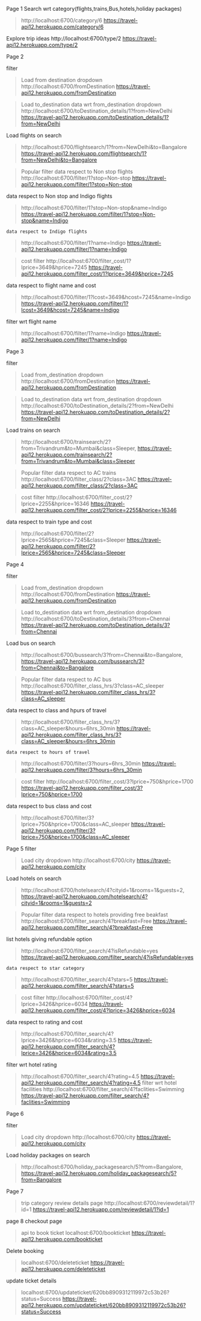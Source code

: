 Page 1
Search wrt category(flights,trains,Bus,hotels,holiday packages)
> http://localhost:6700/category/6
> https://travel-api12.herokuapp.com/category/6

Explore trip ideas
 http://localhost:6700/type/2
 https://travel-api12.herokuapp.com/type/2


Page 2


filter

>Load from destination dropdown
  > http://localhost:6700/fromDestination
  > https://travel-api12.herokuapp.com/fromDestination

>Load to_destination data wrt from_destination dropdown
  > http://localhost:6700/toDestination_details/1?from=NewDelhi
  > https://travel-api12.herokuapp.com/toDestination_details/1?from=NewDelhi

Load flights on search
  > http://localhost:6700/flightsearch/1?from=NewDelhi&to=Bangalore
  > https://travel-api12.herokuapp.com/flightsearch/1?from=NewDelhi&to=Bangalore

> Popular filter 
  data respect to Non stop flights
  > http://localhost:6700/filter/1?stop=Non-stop
  >https://travel-api12.herokuapp.com/filter/1?stop=Non-stop

   data respect to Non stop and Indigo flights
  > http://localhost:6700/filter/1?stop=Non-stop&name=Indigo
  > https://travel-api12.herokuapp.com/filter/1?stop=Non-stop&name=Indigo

    data respect to Indigo flights
  > http://localhost:6700/filter/1?name=Indigo
  > https://travel-api12.herokuapp.com/filter/1?name=Indigo

> cost filter
  > http://localhost:6700/filter_cost/1?lprice=3649&hprice=7245
  > https://travel-api12.herokuapp.com/filter_cost/1?lprice=3649&hprice=7245

 data respect to flight name and cost 

  > http://localhost:6700/filter/1?lcost=3649&hcost=7245&name=Indigo
  > https://travel-api12.herokuapp.com/filter/1?lcost=3649&hcost=7245&name=Indigo

 filter wrt flight name
  > http://localhost:6700/filter/1?name=Indigo
  > https://travel-api12.herokuapp.com/filter/1?name=Indigo



Page 3



filter

>Load from_destination dropdown
  > http://localhost:6700/fromDestination
  > https://travel-api12.herokuapp.com/fromDestination

>Load to_destination data wrt from_destination dropdown
  > http://localhost:6700/toDestination_details/2?from=NewDelhi
  > https://travel-api12.herokuapp.com/toDestination_details/2?from=NewDelhi

Load trains on search
  > http://localhost:6700/trainsearch/2?from=Trivandrum&to=Mumbai&class=Sleeper,
  > https://travel-api12.herokuapp.com/trainsearch/2?from=Trivandrum&to=Mumbai&class=Sleeper

> Popular filter 
  data respect to AC trains
  > http://localhost:6700/filter_class/2?class=3AC
  > https://travel-api12.herokuapp.com/filter_class/2?class=3AC

 

> cost filter
  > http://localhost:6700/filter_cost/2?lprice=2255&hprice=16346
  > https://travel-api12.herokuapp.com/filter_cost/2?lprice=2255&hprice=16346

 data respect to train type and cost 

  >http://localhost:6700/filter/2?lprice=2565&hprice=7245&class=Sleeper
  > https://travel-api12.herokuapp.com/filter/2?lprice=2565&hprice=7245&class=Sleeper




Page 4

filter

>Load from_destination dropdown
  > http://localhost:6700/fromDestination
  > https://travel-api12.herokuapp.com/fromDestination

>Load to_destination data wrt from_destination dropdown
  > http://localhost:6700/toDestination_details/3?from=Chennai
  > https://travel-api12.herokuapp.com/toDestination_details/3?from=Chennai

Load bus on search
  > http://localhost:6700/bussearch/3?from=Chennai&to=Bangalore,
  > https://travel-api12.herokuapp.com/bussearch/3?from=Chennai&to=Bangalore

> Popular filter 
  data respect to AC bus
  > http://localhost:6700/filter_class_hrs/3?class=AC_sleeper
  > https://travel-api12.herokuapp.com/filter_class_hrs/3?class=AC_sleeper

   data respect to class and hpurs of travel
  > http://localhost:6700/filter_class_hrs/3?class=AC_sleeper&hours=6hrs_30min 
  > https://travel-api12.herokuapp.com/filter_class_hrs/3?class=AC_sleeper&hours=6hrs_30min 

    data respect to hours of travel
  > http://localhost:6700/filter/3?hours=6hrs_30min 
  > https://travel-api12.herokuapp.com/filter/3?hours=6hrs_30min

> cost filter
  > http://localhost:6700/filter_cost/3?lprice=750&hprice=1700
  > https://travel-api12.herokuapp.com/filter_cost/3?lprice=750&hprice=1700

 data respect to bus class and cost 

  > http://localhost:6700/filter/3?lprice=750&hprice=1700&class=AC_sleeper
  > https://travel-api12.herokuapp.com/filter/3?lprice=750&hprice=1700&class=AC_sleeper





Page 5
 filter

>Load city dropdown
  > http://localhost:6700/city
  > https://travel-api12.herokuapp.com/city

Load hotels on search
  > http://localhost:6700/hotelsearch/4?cityid=1&rooms=1&guests=2,
  > https://travel-api12.herokuapp.com/hotelsearch/4?cityid=1&rooms=1&guests=2

> Popular filter 
  data respect to hotels providing free beakfast
  > http://localhost:6700/filter_search/4?breakfast=Free
  > https://travel-api12.herokuapp.com/filter_search/4?breakfast=Free

   list hotels giving refundable option
  > http://localhost:6700/filter_search/4?isRefundable=yes  
  > https://travel-api12.herokuapp.com/filter_search/4?isRefundable=yes

    data respect to star category
  > http://localhost:6700/filter_search/4?stars=5
  > https://travel-api12.herokuapp.com/filter_search/4?stars=5

> cost filter
  > http://localhost:6700/filter_cost/4?lprice=3426&hprice=6034
  > https://travel-api12.herokuapp.com/filter_cost/4?lprice=3426&hprice=6034

 data respect to rating and cost 

  > http://localhost:6700/filter_search/4?lprice=3426&hprice=6034&rating=3.5
  > https://travel-api12.herokuapp.com/filter_search/4?lprice=3426&hprice=6034&rating=3.5

 filter wrt hotel rating
  > http://localhost:6700/filter_search/4?rating=4.5
  > https://travel-api12.herokuapp.com/filter_search/4?rating=4.5
  filter wrt hotel facilities
  > http://localhost:6700/filter_search/4?faclities=Swimming
  > https://travel-api12.herokuapp.com/filter_search/4?faclities=Swimming


Page 6

 filter

>Load  city dropdown
> http://localhost:6700/city
  > https://travel-api12.herokuapp.com/city

Load holiday packages on search
  > http://localhost:6700/holiday_packagesearch/5?from=Bangalore,
  >https://travel-api12.herokuapp.com/holiday_packagesearch/5?from=Bangalore



Page 7
> trip category review details page
> http://localhost:6700/reviewdetail/1?id=1
> https://travel-api12.herokuapp.com/reviewdetail/1?id=1




page 8
checkout page

> api to book ticket
  > localhost:6700/bookticket
  > https://travel-api12.herokuapp.com/bookticket



Delete booking 
> localhost:6700/deleteticket
> https://travel-api12.herokuapp.com/deleteticket
 

 update ticket details
 > localhost:6700/updateticket/620bb8909312119972c53b26?status=Success
 > https://travel-api12.herokuapp.com/updateticket/620bb8909312119972c53b26?status=Success